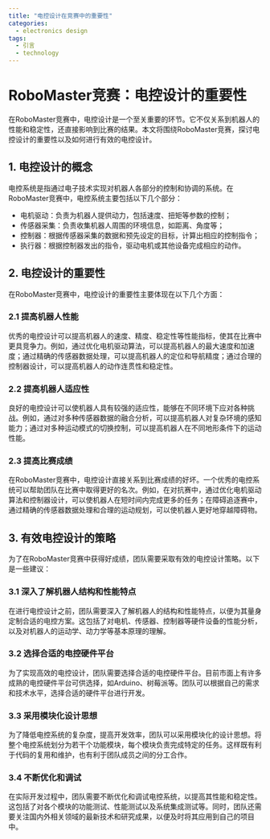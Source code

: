 ```yaml
---  
title: "电控设计在竞赛中的重要性"  
categories:  
  - electronics design  
tags: 
  - 引言 
  - technology  
---  
```


# RoboMaster竞赛：电控设计的重要性

在RoboMaster竞赛中，电控设计是一个至关重要的环节。它不仅关系到机器人的性能和稳定性，还直接影响到比赛的结果。本文将围绕RoboMaster竞赛，探讨电控设计的重要性以及如何进行有效的电控设计。

## 1. 电控设计的概念

电控系统是指通过电子技术实现对机器人各部分的控制和协调的系统。在RoboMaster竞赛中，电控系统主要包括以下几个部分：

- 电机驱动：负责为机器人提供动力，包括速度、扭矩等参数的控制；
- 传感器采集：负责收集机器人周围的环境信息，如距离、角度等；
- 控制器：根据传感器采集的数据和预先设定的目标，计算出相应的控制指令；
- 执行器：根据控制器发出的指令，驱动电机或其他设备完成相应的动作。

## 2. 电控设计的重要性

在RoboMaster竞赛中，电控设计的重要性主要体现在以下几个方面：

### 2.1 提高机器人性能

优秀的电控设计可以提高机器人的速度、精度、稳定性等性能指标，使其在比赛中更具竞争力。例如，通过优化电机驱动算法，可以提高机器人的最大速度和加速度；通过精确的传感器数据处理，可以提高机器人的定位和导航精度；通过合理的控制器设计，可以提高机器人的动作连贯性和稳定性。

### 2.2 提高机器人适应性

良好的电控设计可以使机器人具有较强的适应性，能够在不同环境下应对各种挑战。例如，通过对多种传感器数据的融合分析，可以提高机器人对复杂环境的感知能力；通过对多种运动模式的切换控制，可以提高机器人在不同地形条件下的运动性能。

### 2.3 提高比赛成绩

在RoboMaster竞赛中，电控设计直接关系到比赛成绩的好坏。一个优秀的电控系统可以帮助团队在比赛中取得更好的名次。例如，在对抗赛中，通过优化电机驱动算法和控制器设计，可以使机器人在短时间内完成更多的任务；在障碍追逐赛中，通过精确的传感器数据处理和合理的运动规划，可以使机器人更好地穿越障碍物。

## 3. 有效电控设计的策略

为了在RoboMaster竞赛中获得好成绩，团队需要采取有效的电控设计策略。以下是一些建议：

### 3.1 深入了解机器人结构和性能特点

在进行电控设计之前，团队需要深入了解机器人的结构和性能特点，以便为其量身定制合适的电控方案。这包括了对电机、传感器、控制器等硬件设备的性能分析，以及对机器人的运动学、动力学等基本原理的理解。

### 3.2 选择合适的电控硬件平台

为了实现高效的电控设计，团队需要选择合适的电控硬件平台。目前市面上有许多成熟的电控硬件平台可供选择，如Arduino、树莓派等。团队可以根据自己的需求和技术水平，选择合适的硬件平台进行开发。

### 3.3 采用模块化设计思想

为了降低电控系统的复杂度，提高开发效率，团队可以采用模块化的设计思想。将整个电控系统划分为若干个功能模块，每个模块负责完成特定的任务。这样既有利于代码的复用和维护，也有利于团队成员之间的分工合作。

### 3.4 不断优化和调试

在实际开发过程中，团队需要不断优化和调试电控系统，以提高其性能和稳定性。这包括了对各个模块的功能测试、性能测试以及系统集成测试等。同时，团队还需要关注国内外相关领域的最新技术和研究成果，以便及时将其应用到自己的项目中。 

